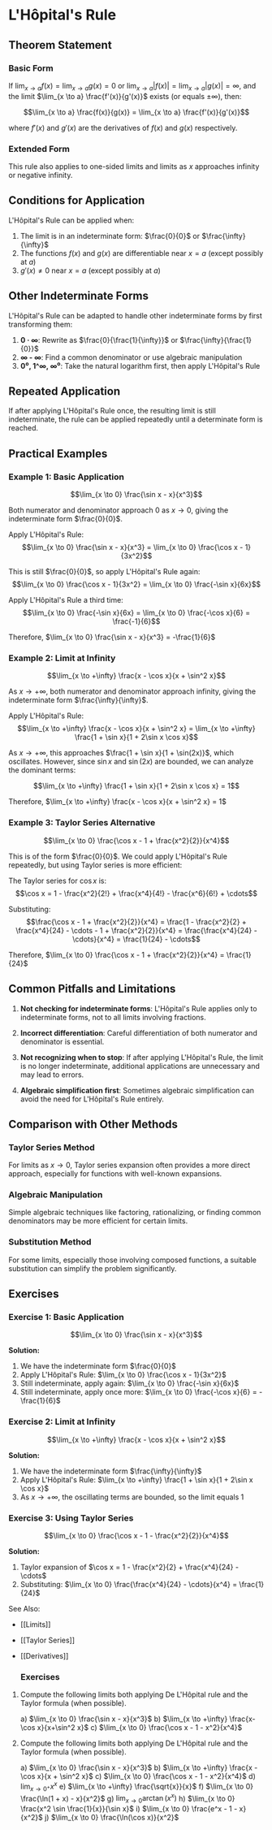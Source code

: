 # L'Hôpital's Rule

## Theorem Statement

### Basic Form
If $\lim_{x \to a} f(x) = \lim_{x \to a} g(x) = 0$ or $\lim_{x \to a} |f(x)| = \lim_{x \to a} |g(x)| = \infty$, and the limit $\lim_{x \to a} \frac{f'(x)}{g'(x)}$ exists (or equals ±∞), then:

$$\lim_{x \to a} \frac{f(x)}{g(x)} = \lim_{x \to a} \frac{f'(x)}{g'(x)}$$

where $f'(x)$ and $g'(x)$ are the derivatives of $f(x)$ and $g(x)$ respectively.

### Extended Form
This rule also applies to one-sided limits and limits as $x$ approaches infinity or negative infinity.

## Conditions for Application

L'Hôpital's Rule can be applied when:

1. The limit is in an indeterminate form: $\frac{0}{0}$ or $\frac{\infty}{\infty}$
2. The functions $f(x)$ and $g(x)$ are differentiable near $x = a$ (except possibly at $a$)
3. $g'(x) ≠ 0$ near $x = a$ (except possibly at $a$)

## Other Indeterminate Forms

L'Hôpital's Rule can be adapted to handle other indeterminate forms by first transforming them:

1. **0 · ∞**: Rewrite as $\frac{0}{\frac{1}{\infty}}$ or $\frac{\infty}{\frac{1}{0}}$
2. **∞ - ∞**: Find a common denominator or use algebraic manipulation
3. **0⁰, 1^∞, ∞⁰**: Take the natural logarithm first, then apply L'Hôpital's Rule

## Repeated Application

If after applying L'Hôpital's Rule once, the resulting limit is still indeterminate, the rule can be applied repeatedly until a determinate form is reached.

## Practical Examples

### Example 1: Basic Application

$$\lim_{x \to 0} \frac{\sin x - x}{x^3}$$

Both numerator and denominator approach 0 as $x \to 0$, giving the indeterminate form $\frac{0}{0}$.

Apply L'Hôpital's Rule:
$$\lim_{x \to 0} \frac{\sin x - x}{x^3} = \lim_{x \to 0} \frac{\cos x - 1}{3x^2}$$

This is still $\frac{0}{0}$, so apply L'Hôpital's Rule again:
$$\lim_{x \to 0} \frac{\cos x - 1}{3x^2} = \lim_{x \to 0} \frac{-\sin x}{6x}$$

Apply L'Hôpital's Rule a third time:
$$\lim_{x \to 0} \frac{-\sin x}{6x} = \lim_{x \to 0} \frac{-\cos x}{6} = \frac{-1}{6}$$

Therefore, $\lim_{x \to 0} \frac{\sin x - x}{x^3} = -\frac{1}{6}$

### Example 2: Limit at Infinity

$$\lim_{x \to +\infty} \frac{x - \cos x}{x + \sin^2 x}$$

As $x \to +\infty$, both numerator and denominator approach infinity, giving the indeterminate form $\frac{\infty}{\infty}$.

Apply L'Hôpital's Rule:
$$\lim_{x \to +\infty} \frac{x - \cos x}{x + \sin^2 x} = \lim_{x \to +\infty} \frac{1 + \sin x}{1 + 2\sin x \cos x}$$

As $x \to +\infty$, this approaches $\frac{1 + \sin x}{1 + \sin(2x)}$, which oscillates. However, since $\sin x$ and $\sin(2x)$ are bounded, we can analyze the dominant terms:

$$\lim_{x \to +\infty} \frac{1 + \sin x}{1 + 2\sin x \cos x} = 1$$

Therefore, $\lim_{x \to +\infty} \frac{x - \cos x}{x + \sin^2 x} = 1$

### Example 3: Taylor Series Alternative

$$\lim_{x \to 0} \frac{\cos x - 1 + \frac{x^2}{2}}{x^4}$$

This is of the form $\frac{0}{0}$. We could apply L'Hôpital's Rule repeatedly, but using Taylor series is more efficient:

The Taylor series for $\cos x$ is:
$$\cos x = 1 - \frac{x^2}{2!} + \frac{x^4}{4!} - \frac{x^6}{6!} + \cdots$$

Substituting:
$$\frac{\cos x - 1 + \frac{x^2}{2}}{x^4} = \frac{1 - \frac{x^2}{2} + \frac{x^4}{24} - \cdots - 1 + \frac{x^2}{2}}{x^4} = \frac{\frac{x^4}{24} - \cdots}{x^4} = \frac{1}{24} - \cdots$$

Therefore, $\lim_{x \to 0} \frac{\cos x - 1 + \frac{x^2}{2}}{x^4} = \frac{1}{24}$

## Common Pitfalls and Limitations

1. **Not checking for indeterminate forms**: L'Hôpital's Rule applies only to indeterminate forms, not to all limits involving fractions.

2. **Incorrect differentiation**: Careful differentiation of both numerator and denominator is essential.

3. **Not recognizing when to stop**: If after applying L'Hôpital's Rule, the limit is no longer indeterminate, additional applications are unnecessary and may lead to errors.

4. **Algebraic simplification first**: Sometimes algebraic simplification can avoid the need for L'Hôpital's Rule entirely.

## Comparison with Other Methods

### Taylor Series Method
For limits as $x \to 0$, Taylor series expansion often provides a more direct approach, especially for functions with well-known expansions.

### Algebraic Manipulation
Simple algebraic techniques like factoring, rationalizing, or finding common denominators may be more efficient for certain limits.

### Substitution Method
For some limits, especially those involving composed functions, a suitable substitution can simplify the problem significantly.

## Exercises

### Exercise 1: Basic Application

$$\lim_{x \to 0} \frac{\sin x - x}{x^3}$$

**Solution:**
1. We have the indeterminate form $\frac{0}{0}$
2. Apply L'Hôpital's Rule: $\lim_{x \to 0} \frac{\cos x - 1}{3x^2}$
3. Still indeterminate, apply again: $\lim_{x \to 0} \frac{-\sin x}{6x}$
4. Still indeterminate, apply once more: $\lim_{x \to 0} \frac{-\cos x}{6} = -\frac{1}{6}$

### Exercise 2: Limit at Infinity

$$\lim_{x \to +\infty} \frac{x - \cos x}{x + \sin^2 x}$$

**Solution:**
1. We have the indeterminate form $\frac{\infty}{\infty}$
2. Apply L'Hôpital's Rule: $\lim_{x \to +\infty} \frac{1 + \sin x}{1 + 2\sin x \cos x}$
3. As $x \to +\infty$, the oscillating terms are bounded, so the limit equals 1

### Exercise 3: Using Taylor Series

$$\lim_{x \to 0} \frac{\cos x - 1 - \frac{x^2}{2}}{x^4}$$

**Solution:**
1. Taylor expansion of $\cos x = 1 - \frac{x^2}{2} + \frac{x^4}{24} - \cdots$
2. Substituting: $\lim_{x \to 0} \frac{\frac{x^4}{24} - \cdots}{x^4} = \frac{1}{24}$

See Also:
- [[Limits]]
- [[Taylor Series]]
- [[Derivatives]]
  
  ### Exercises


1. Compute the following limits both applying De L'Hôpital rule and the Taylor formula (when possible).

	a) $\lim_{x \to 0} \frac{\sin x - x}{x^3}$
	b) $\lim_{x \to +\infty} \frac{x-\cos x}{x+\sin^2 x}$
	c) $\lim_{x \to 0} \frac{\cos x - 1 - x^2}{x^4}$

2. Compute the following limits both applying De L'Hôpital rule and the Taylor formula (when possible).

	a) $\lim_{x \to 0} \frac{\sin x - x}{x^3}$
	b) $\lim_{x \to +\infty} \frac{x - \cos x}{x + \sin^2 x}$
	c) $\lim_{x \to 0} \frac{\cos x - 1 - x^2}{x^4}$
	d) $\lim_{x \to 0^+} x^x$
	e) $\lim_{x \to +\infty} \frac{\sqrt{x}}{x}$
	f) $\lim_{x \to 0} \frac{\ln(1 + x) - x}{x^2}$
	g) $\lim_{x \to 0} \arctan(x^x)$
	h) $\lim_{x \to 0} \frac{x^2 \sin \frac{1}{x}}{\sin x}$
	i) $\lim_{x \to 0} \frac{e^x - 1 - x}{x^2}$
	j) $\lim_{x \to 0} \frac{\ln(\cos x)}{x^2}$